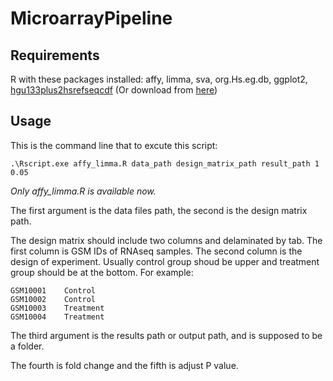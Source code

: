 # MicroarrayPipeline

## Requirements
R with these packages installed: affy, limma, sva, org.Hs.eg.db, ggplot2, [hgu133plus2hsrefseqcdf](http://mbni.org/customcdf/22.0.0/refseq.download/hgu133plus2hsrefseqcdf_22.0.0.tar.gz) (Or download from [here](http://brainarray.mbni.med.umich.edu/Brainarray/Database/CustomCDF/22.0.0/refseq.asp))

## Usage
This is the command line that to excute this script:
```
.\Rscript.exe affy_limma.R data_path design_matrix_path result_path 1 0.05
```
*Only affy_limma.R is available now.*  

The first argument is the data files path, the second is the design matrix path.  

The design matrix should include two columns and delaminated by tab. The first column is GSM IDs of RNAseq samples. The second column is the design of experiment. Usually control group shoud be upper and treatment group should be at the bottom. For example:
```
GSM10001	Control
GSM10002	Control
GSM10003	Treatment
GSM10004	Treatment
```
The third argument is the results path or output path, and is supposed to be a folder.  

The fourth is fold change and the fifth is adjust P value.
